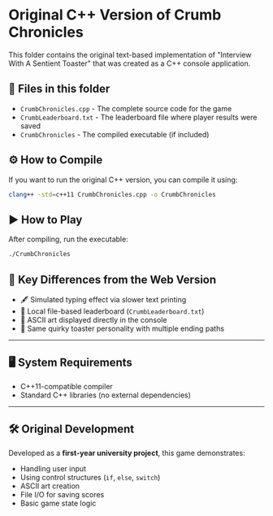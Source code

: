 # Original C++ Version of Crumb Chronicles

This folder contains the original text-based implementation of "Interview With A Sentient Toaster" that was created as a C++ console application.

## 📄 Files in this folder

- `CrumbChronicles.cpp` - The complete source code for the game
- `CrumbLeaderboard.txt` - The leaderboard file where player results were saved
- `CrumbChronicles` - The compiled executable (if included)

## ⚙️ How to Compile

If you want to run the original C++ version, you can compile it using:

```bash
clang++ -std=c++11 CrumbChronicles.cpp -o CrumbChronicles
```
## ▶️ How to Play

After compiling, run the executable:

```bash
./CrumbChronicles
```

## 🔄 Key Differences from the Web Version

- 🖋️ Simulated typing effect via slower text printing  
- 📁 Local file-based leaderboard (`CrumbLeaderboard.txt`)  
- 🎨 ASCII art displayed directly in the console  
- 🤖 Same quirky toaster personality with multiple ending paths  

---

## 🖥️ System Requirements

- C++11-compatible compiler  
- Standard C++ libraries (no external dependencies)

---

## 🛠️ Original Development

Developed as a **first-year university project**, this game demonstrates:

- Handling user input  
- Using control structures (`if`, `else`, `switch`)  
- ASCII art creation  
- File I/O for saving scores  
- Basic game state logic
